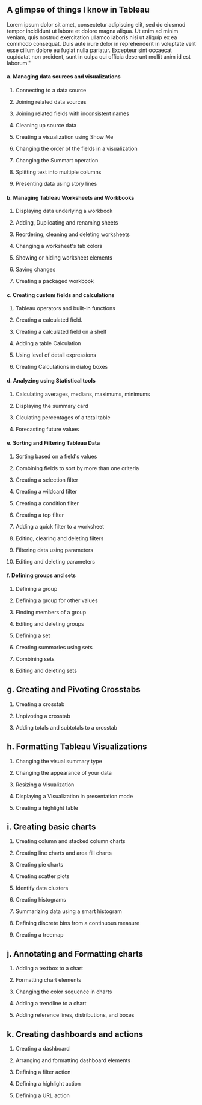 ## A glimpse of things I know in Tableau

Lorem ipsum dolor sit amet, consectetur adipiscing elit, sed do eiusmod tempor incididunt ut labore et dolore magna aliqua. Ut enim ad minim veniam, quis nostrud exercitation ullamco laboris nisi ut aliquip ex ea commodo consequat. Duis aute irure dolor in reprehenderit in voluptate velit esse cillum dolore eu fugiat nulla pariatur. Excepteur sint occaecat cupidatat non proident, sunt in culpa qui officia deserunt mollit anim id est laborum."

#### a. Managing data sources and visualizations

1. Connecting to a data source

2. Joining related data sources

3. Joining related fields with inconsistent names

4. Cleaning up source data

5. Creating a visualization using Show Me

6. Changing the order of the fields in a visualization

7. Changing the Summart operation

8. Splitting text into multiple columns

9. Presenting data using story lines

#### b. Managing Tableau Worksheets and Workbooks

1. Displaying data underlying a workbook

2. Adding, Duplicating and renaming sheets

3. Reordering, cleaning and deleting worksheets

4. Changing a worksheet's tab colors

5. Showing or hiding worksheet elements

6. Saving changes

7. Creating a packaged workbook

#### c. Creating custom fields and calculations

1. Tableau operators and built-in functions

2. Creating a calculated field. 

3. Creating a calculated field on a shelf

4. Adding a table Calculation

5. Using level of detail expressions

6. Creating Calculations in dialog boxes


#### d. Analyzing using Statistical tools

1. Calculating averages, medians, maximums, minimums

2. Displaying the summary card

3. Clculating percentages of a total table

4. Forecasting future values

#### e. Sorting and Filtering Tableau Data

1. Sorting based on a field's values

2. Combining fields to sort by more than one criteria

3. Creating a selection filter

4. Creating a wildcard filter

5. Creating a condition filter

6. Creating a top filter

7. Adding a quick filter to a worksheet

8. Editing, clearing and deleting filters

9. Filtering data using parameters

10. Editing and deleting parameters

#### f. Defining groups and sets

1. Defining a group

2. Defining a group for other values

3. Finding members of a group 

4. Editing and deleting groups

5. Defining a set

6. Creating summaries using sets

7. Combining sets

8. Editing and deleting sets

## g. Creating and Pivoting Crosstabs

1. Creating a crosstab

2. Unpivoting a crosstab

3. Adding totals and subtotals to a crosstab

## h. Formatting Tableau Visualizations

1. Changing the visual summary type

2. Changing the appearance of your data

3. Resizing a Visualization

4. Displaying a Visualization in presentation mode

5. Creating a highlight table

## i. Creating basic charts

1. Creating column and stacked column charts

2. Creating line charts and area fill charts

3. Creating pie charts

4. Creating scatter plots

5. Identify data clusters

6. Creating histograms

7. Summarizing data using a smart histogram

8. Defining discrete bins from a continuous measure

9. Creating a treemap

## j. Annotating and Formatting charts

1. Adding a textbox to a chart

2. Formatting chart elements

3. Changing the color sequence in charts

4. Adding a trendline to a chart

5. Adding reference lines, distributions, and boxes

## k. Creating dashboards and actions

1. Creating a dashboard

2. Arranging and formatting dashboard elements

3. Defining a filter action

4. Defining a highlight action

5. Defining a URL action
